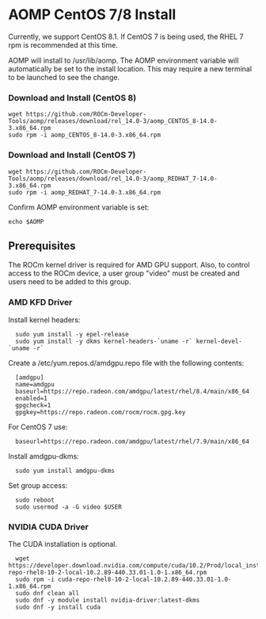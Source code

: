 # AOMP CentOS 7/8 Install
Currently, we support CentOS 8.1. If CentOS 7 is being used, the RHEL 7 rpm is recommended at this time.

AOMP will install to /usr/lib/aomp. The AOMP environment variable will automatically be set to the install location. This may require a new terminal to be launched to see the change.<br>

### Download and Install (CentOS 8)
```
wget https://github.com/ROCm-Developer-Tools/aomp/releases/download/rel_14.0-3/aomp_CENTOS_8-14.0-3.x86_64.rpm
sudo rpm -i aomp_CENTOS_8-14.0-3.x86_64.rpm
```
### Download and Install (CentOS 7)
```
wget https://github.com/ROCm-Developer-Tools/aomp/releases/download/rel_14.0-3/aomp_REDHAT_7-14.0-3.x86_64.rpm
sudo rpm -i aomp_REDHAT_7-14.0-3.x86_64.rpm
```
Confirm AOMP environment variable is set:
```
echo $AOMP
```

## Prerequisites
The ROCm kernel driver is required for AMD GPU support.
Also, to control access to the ROCm device, a user group "video" must be created and users need to be added to this group.

### AMD KFD Driver
Install kernel headers:
```
  sudo yum install -y epel-release
  sudo yum install -y dkms kernel-headers-`uname -r` kernel-devel-`uname -r`
```
Create a /etc/yum.repos.d/amdgpu.repo file with the following contents:
```
  [amdgpu]
  name=amdgpu
  baseurl=https://repo.radeon.com/amdgpu/latest/rhel/8.4/main/x86_64
  enabled=1
  gpgcheck=1
  gpgkey=https://repo.radeon.com/rocm/rocm.gpg.key
```
For CentOS 7 use:
```
  baseurl=https://repo.radeon.com/amdgpu/latest/rhel/7.9/main/x86_64
```

Install amdgpu-dkms:
```
  sudo yum install amdgpu-dkms
```
Set group access:
```
  sudo reboot
  sudo usermod -a -G video $USER
```
### NVIDIA CUDA Driver
The CUDA installation is optional.
```
  wget https://developer.download.nvidia.com/compute/cuda/10.2/Prod/local_installers/cuda-repo-rhel8-10-2-local-10.2.89-440.33.01-1.0-1.x86_64.rpm
  sudo rpm -i cuda-repo-rhel8-10-2-local-10.2.89-440.33.01-1.0-1.x86_64.rpm
  sudo dnf clean all
  sudo dnf -y module install nvidia-driver:latest-dkms
  sudo dnf -y install cuda
```
